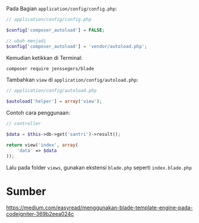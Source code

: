 Pada Bagian `application/config/config.php`:

```php
// application/config/config.php

$config['composer_autoload'] = FALSE;

// ubah menjadi
$config['composer_autoload'] = 'vendor/autoload.php';
```

Kemudian ketikkan di Terminal:

```bash
composer require jenssegers/blade
```

Tambahkan `view` di `application/config/autoload.php`:

```php
// application/config/autoload.php

$autoload['helper'] = array('view');
```

Contoh cara penggunaan:

```php
// controller

$data = $this->db->get('santri')->result();

return view('index', array(
	'data' => $data
));
```

Lalu pada folder `views`, gunakan ekstensi `blade.php` seperti `index.blade.php`

# Sumber

<https://medium.com/easyread/menggunakan-blade-template-engine-pada-codeigniter-369b2eea024c>